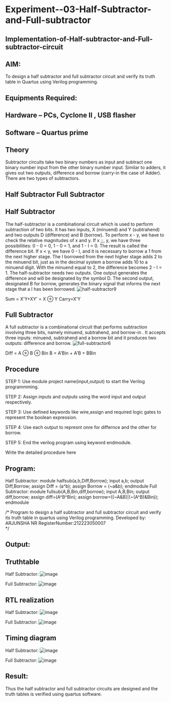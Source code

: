 # Experiment--03-Half-Subtractor-and-Full-subtractor
## Implementation-of-Half-subtractor-and-Full-subtractor-circuit
## AIM:
To design a half subtractor and full subtractor circuit and verify its truth table in Quartus using Verilog programming.

## Equipments Required:
## Hardware – PCs, Cyclone II , USB flasher
## Software – Quartus prime
## Theory
Subtractor circuits take two binary numbers as input and subtract one binary number input from the other binary number input. Similar to adders, it gives out two outputs, difference and borrow (carry-in the case of Adder). There are two types of subtractors.

## Half Subtractor Full Subtractor
## Half Subtractor
The half-subtractor is a combinational circuit which is used to perform subtraction of two bits. It has two inputs, X (minuend) and Y (subtrahend) and two outputs D (difference) and B (borrow). To perform x - y, we have to check the relative magnitudes of x and y. If x ;;, y, we have three possibilities: 0 - 0 = 0, 1 - 0 = 1, and 1 - I = 0. The result is called the difference bit. If x < y, we have 0 - I, and it is necessary to borrow a 1 from the next higher stage. The I borrowed from the next higher stage adds 2 to the minuend bit, just as in the decimal system a borrow adds 10 to a minuend digit. With the minuend equal to 2, the difference becomes 2 - I = 1. The half-subtractor needs two outputs. One output generates the difference and will be designated by the symbol D. The second output, designated B for borrow, generates the binary signal that informs the next stage that a I has been borrowed.
![half-subtractor9](https://user-images.githubusercontent.com/36288975/166112538-58c3bc7c-ee5d-4e6a-ac8d-8e8328efe27a.png)


Sum = X'Y+XY' = X ⊕ Y
Carry=X'Y

## Full Subtractor
A full subtractor is a combinational circuit that performs subtraction involving three bits, namely minuend, subtrahend, and borrow-in . It accepts three inputs: minuend, subtrahend and a borrow bit and it produces two outputs: difference and borrow. 
![full-subtractor6](https://user-images.githubusercontent.com/36288975/166112541-24c68359-3de8-4674-ae22-8272ffc385ed.png)


Diff = A ⊕ B ⊕ Bin B = A'Bin + A'B + BBin

## Procedure
STEP 1: Use module project name(input,output) to start the Verilog programmming.

STEP 2: Assign inputs and outputs using the word input and output respectively.

STEP 3: Use defined keywords like wire,assign and required logic gates to represent the boolean expression.

STEP 4: Use each output to represnt onre for differnce and the other for borrow.

STEP 5: End the verilog program using keyword endmodule.


Write the detailed procedure here 


## Program:
Half Subtractor:
module halfsub(a,b,Diff,Borrow);
input a,b;
output Diff,Borrow;
assign Diff = (a^b);
assign Borrow = (~a&b);
endmodule
Full Subtractor:
module fullsub(A,B,Bin,diff,borrow);
input A,B,Bin;
output diff,borrow;
assign diff=(A^B^Bin);
assign borrow=((~A&B)|(~(A^B)&Bin));
endmodule

/*
Program to design a half subtractor and full subtractor circuit and verify its truth table in quartus using Verilog programming.
Developed by: ARJUNSHA NR
RegisterNumber:212223050007  
*/

## Output:

## Truthtable
Half Subtractor:
![image](https://github.com/nrarjun2005/Experiment--03-Half-Subtractor-and-Full-subtractor/assets/155224066/fce47438-0590-450e-8104-aa11d3a4251c)

Full Subtractor:
![image](https://github.com/nrarjun2005/Experiment--03-Half-Subtractor-and-Full-subtractor/assets/155224066/3cd6d6a0-fb37-42f7-bda0-f6cd2be48fa0)


##  RTL realization
Half Subtractor:
![image](https://github.com/nrarjun2005/Experiment--03-Half-Subtractor-and-Full-subtractor/assets/155224066/95795cbb-f8c6-4369-a071-01a15df61b07)

Full Subtractor:
![image](https://github.com/nrarjun2005/Experiment--03-Half-Subtractor-and-Full-subtractor/assets/155224066/efcfb275-2762-410b-a23a-7f70034cccc4)

## Timing diagram 
Half Subtractor:
![image](https://github.com/nrarjun2005/Experiment--03-Half-Subtractor-and-Full-subtractor/assets/155224066/86cf8d1a-f562-41a6-909c-58a3a710f569)

Full Subtractor:
![image](https://github.com/nrarjun2005/Experiment--03-Half-Subtractor-and-Full-subtractor/assets/155224066/078ba228-2acc-4d55-85fc-27b02dc1124f)

## Result:
Thus the half subtractor and full subtractor circuits are designed and the truth tables is verified using quartus software.
